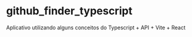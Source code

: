 # github_finder_typescript
Aplicativo utilizando alguns conceitos do Typescript + API + Vite + React
